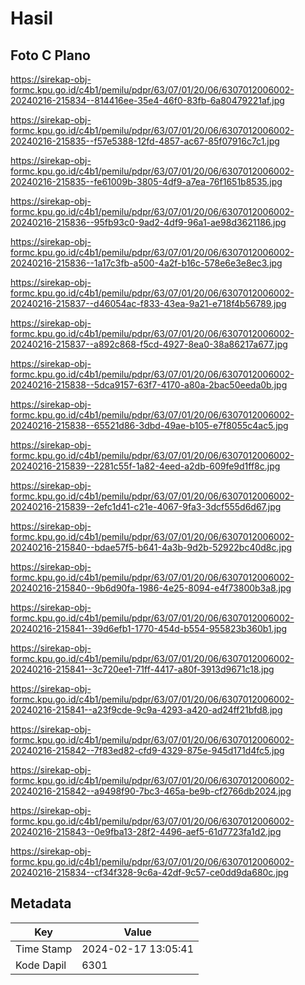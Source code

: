 # Hasil

## Foto C Plano

https://sirekap-obj-formc.kpu.go.id/c4b1/pemilu/pdpr/63/07/01/20/06/6307012006002-20240216-215834--814416ee-35e4-46f0-83fb-6a80479221af.jpg

https://sirekap-obj-formc.kpu.go.id/c4b1/pemilu/pdpr/63/07/01/20/06/6307012006002-20240216-215835--f57e5388-12fd-4857-ac67-85f07916c7c1.jpg

https://sirekap-obj-formc.kpu.go.id/c4b1/pemilu/pdpr/63/07/01/20/06/6307012006002-20240216-215835--fe61009b-3805-4df9-a7ea-76f1651b8535.jpg

https://sirekap-obj-formc.kpu.go.id/c4b1/pemilu/pdpr/63/07/01/20/06/6307012006002-20240216-215836--95fb93c0-9ad2-4df9-96a1-ae98d3621186.jpg

https://sirekap-obj-formc.kpu.go.id/c4b1/pemilu/pdpr/63/07/01/20/06/6307012006002-20240216-215836--1a17c3fb-a500-4a2f-b16c-578e6e3e8ec3.jpg

https://sirekap-obj-formc.kpu.go.id/c4b1/pemilu/pdpr/63/07/01/20/06/6307012006002-20240216-215837--d46054ac-f833-43ea-9a21-e718f4b56789.jpg

https://sirekap-obj-formc.kpu.go.id/c4b1/pemilu/pdpr/63/07/01/20/06/6307012006002-20240216-215837--a892c868-f5cd-4927-8ea0-38a86217a677.jpg

https://sirekap-obj-formc.kpu.go.id/c4b1/pemilu/pdpr/63/07/01/20/06/6307012006002-20240216-215838--5dca9157-63f7-4170-a80a-2bac50eeda0b.jpg

https://sirekap-obj-formc.kpu.go.id/c4b1/pemilu/pdpr/63/07/01/20/06/6307012006002-20240216-215838--65521d86-3dbd-49ae-b105-e7f8055c4ac5.jpg

https://sirekap-obj-formc.kpu.go.id/c4b1/pemilu/pdpr/63/07/01/20/06/6307012006002-20240216-215839--2281c55f-1a82-4eed-a2db-609fe9d1ff8c.jpg

https://sirekap-obj-formc.kpu.go.id/c4b1/pemilu/pdpr/63/07/01/20/06/6307012006002-20240216-215839--2efc1d41-c21e-4067-9fa3-3dcf555d6d67.jpg

https://sirekap-obj-formc.kpu.go.id/c4b1/pemilu/pdpr/63/07/01/20/06/6307012006002-20240216-215840--bdae57f5-b641-4a3b-9d2b-52922bc40d8c.jpg

https://sirekap-obj-formc.kpu.go.id/c4b1/pemilu/pdpr/63/07/01/20/06/6307012006002-20240216-215840--9b6d90fa-1986-4e25-8094-e4f73800b3a8.jpg

https://sirekap-obj-formc.kpu.go.id/c4b1/pemilu/pdpr/63/07/01/20/06/6307012006002-20240216-215841--39d6efb1-1770-454d-b554-955823b360b1.jpg

https://sirekap-obj-formc.kpu.go.id/c4b1/pemilu/pdpr/63/07/01/20/06/6307012006002-20240216-215841--3c720ee1-71ff-4417-a80f-3913d9671c18.jpg

https://sirekap-obj-formc.kpu.go.id/c4b1/pemilu/pdpr/63/07/01/20/06/6307012006002-20240216-215841--a23f9cde-9c9a-4293-a420-ad24ff21bfd8.jpg

https://sirekap-obj-formc.kpu.go.id/c4b1/pemilu/pdpr/63/07/01/20/06/6307012006002-20240216-215842--7f83ed82-cfd9-4329-875e-945d171d4fc5.jpg

https://sirekap-obj-formc.kpu.go.id/c4b1/pemilu/pdpr/63/07/01/20/06/6307012006002-20240216-215842--a9498f90-7bc3-465a-be9b-cf2766db2024.jpg

https://sirekap-obj-formc.kpu.go.id/c4b1/pemilu/pdpr/63/07/01/20/06/6307012006002-20240216-215843--0e9fba13-28f2-4496-aef5-61d7723fa1d2.jpg

https://sirekap-obj-formc.kpu.go.id/c4b1/pemilu/pdpr/63/07/01/20/06/6307012006002-20240216-215834--cf34f328-9c6a-42df-9c57-ce0dd9da680c.jpg


## Metadata

| Key        | Value               |
| ---------- | ------------------- |
| Time Stamp | 2024-02-17 13:05:41 |
| Kode Dapil | 6301                |




